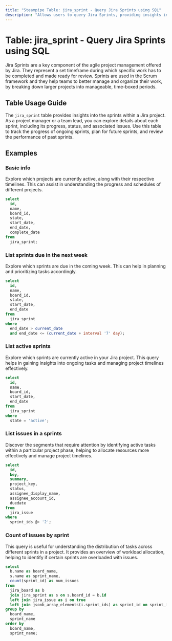 ```yaml
---
title: "Steampipe Table: jira_sprint - Query Jira Sprints using SQL"
description: "Allows users to query Jira Sprints, providing insights into the progress, status, and details of each sprint within a Jira project."
---
```


# Table: jira_sprint - Query Jira Sprints using SQL

Jira Sprints are a key component of the agile project management offered by Jira. They represent a set timeframe during which specific work has to be completed and made ready for review. Sprints are used in the Scrum framework and they help teams to better manage and organize their work, by breaking down larger projects into manageable, time-boxed periods.

## Table Usage Guide

The `jira_sprint` table provides insights into the sprints within a Jira project. As a project manager or a team lead, you can explore details about each sprint, including its progress, status, and associated issues. Use this table to track the progress of ongoing sprints, plan for future sprints, and review the performance of past sprints.

## Examples

### Basic info
Explore which projects are currently active, along with their respective timelines. This can assist in understanding the progress and schedules of different projects.

```sql
select
  id,
  name,
  board_id,
  state,
  start_date,
  end_date,
  complete_date
from
  jira_sprint;
```

### List sprints due in the next week
Explore which sprints are due in the coming week. This can help in planning and prioritizing tasks accordingly.

```sql
select
  id,
  name,
  board_id,
  state,
  start_date,
  end_date
from
  jira_sprint
where
  end_date > current_date
  and end_date <= (current_date + interval '7' day);
```

### List active sprints
Explore which sprints are currently active in your Jira project. This query helps in gaining insights into ongoing tasks and managing project timelines effectively.

```sql
select
  id,
  name,
  board_id,
  start_date,
  end_date
from
  jira_sprint
where
  state = 'active';
```

### List issues in a sprints
Discover the segments that require attention by identifying active tasks within a particular project phase, helping to allocate resources more effectively and manage project timelines.

```sql
select
  id,
  key,
  summary,
  project_key,
  status,
  assignee_display_name,
  assignee_account_id,
  duedate
from
  jira_issue
where
  sprint_ids @> '2';
```

### Count of issues by sprint
This query is useful for understanding the distribution of tasks across different sprints in a project. It provides an overview of workload allocation, helping to identify if certain sprints are overloaded with issues.
```sql
select 
  b.name as board_name,
  s.name as sprint_name,
  count(sprint_id) as num_issues
from 
  jira_board as b
  join jira_sprint as s on s.board_id = b.id 
  left join jira_issue as i on true 
  left join jsonb_array_elements(i.sprint_ids) as sprint_id on sprint_id ::bigint = s.id  
group by
  board_name,
  sprint_name
order by
  board_name,
  sprint_name;
```